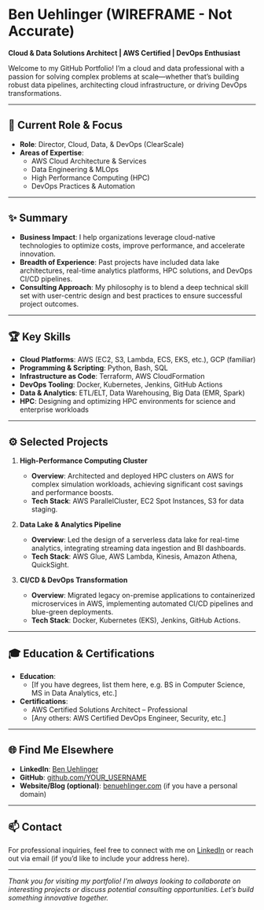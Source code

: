 # Ben Uehlinger (**WIREFRAME - Not Accurate**)

**Cloud & Data Solutions Architect | AWS Certified | DevOps Enthusiast**

Welcome to my GitHub Portfolio! I’m a cloud and data professional with a passion for solving complex problems at scale—whether that’s building robust data pipelines, architecting cloud infrastructure, or driving DevOps transformations.

---

## 💼 Current Role & Focus
- **Role**: Director, Cloud, Data, & DevOps (ClearScale)  
- **Areas of Expertise**:  
  - AWS Cloud Architecture & Services  
  - Data Engineering & MLOps  
  - High Performance Computing (HPC)  
  - DevOps Practices & Automation  

---

## ✨ Summary
- **Business Impact**: I help organizations leverage cloud-native technologies to optimize costs, improve performance, and accelerate innovation.  
- **Breadth of Experience**: Past projects have included data lake architectures, real-time analytics platforms, HPC solutions, and DevOps CI/CD pipelines.  
- **Consulting Approach**: My philosophy is to blend a deep technical skill set with user-centric design and best practices to ensure successful project outcomes.

---

## 🏆 Key Skills
- **Cloud Platforms**: AWS (EC2, S3, Lambda, ECS, EKS, etc.), GCP (familiar)  
- **Programming & Scripting**: Python, Bash, SQL  
- **Infrastructure as Code**: Terraform, AWS CloudFormation  
- **DevOps Tooling**: Docker, Kubernetes, Jenkins, GitHub Actions  
- **Data & Analytics**: ETL/ELT, Data Warehousing, Big Data (EMR, Spark)  
- **HPC**: Designing and optimizing HPC environments for science and enterprise workloads

---

## ⚙️ Selected Projects
1. **High-Performance Computing Cluster**  
   - **Overview**: Architected and deployed HPC clusters on AWS for complex simulation workloads, achieving significant cost savings and performance boosts.  
   - **Tech Stack**: AWS ParallelCluster, EC2 Spot Instances, S3 for data staging.

2. **Data Lake & Analytics Pipeline**  
   - **Overview**: Led the design of a serverless data lake for real-time analytics, integrating streaming data ingestion and BI dashboards.  
   - **Tech Stack**: AWS Glue, AWS Lambda, Kinesis, Amazon Athena, QuickSight.

3. **CI/CD & DevOps Transformation**  
   - **Overview**: Migrated legacy on-premise applications to containerized microservices in AWS, implementing automated CI/CD pipelines and blue-green deployments.  
   - **Tech Stack**: Docker, Kubernetes (EKS), Jenkins, GitHub Actions.

---

## 🎓 Education & Certifications
- **Education**:  
  - [If you have degrees, list them here, e.g. BS in Computer Science, MS in Data Analytics, etc.]
- **Certifications**:  
  - AWS Certified Solutions Architect – Professional  
  - [Any others: AWS Certified DevOps Engineer, Security, etc.]

---

## 🌐 Find Me Elsewhere
- **LinkedIn**: [Ben Uehlinger](https://www.linkedin.com/in/benuehlinger/)  
- **GitHub**: [github.com/YOUR_USERNAME](https://github.com/YOUR_USERNAME)  
- **Website/Blog (optional)**: [benuehlinger.com](#) (if you have a personal domain)

---

## 📫 Contact
For professional inquiries, feel free to connect with me on [LinkedIn](https://www.linkedin.com/in/benuehlinger/) or reach out via email (if you’d like to include your address here).

---

*Thank you for visiting my portfolio! I’m always looking to collaborate on interesting projects or discuss potential consulting opportunities. Let’s build something innovative together.* 

